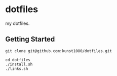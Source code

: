 # dotfiles
my dotfiles.

## Getting Started

```
git clone git@github.com:kunst1080/dotfiles.git

cd dotfiles
./install.sh
./links.sh
```
